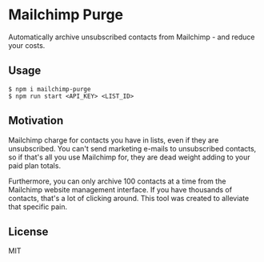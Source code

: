 # Mailchimp Purge
Automatically archive unsubscribed contacts from Mailchimp - and reduce your costs.

## Usage
```Terminal
$ npm i mailchimp-purge
$ npm run start <API_KEY> <LIST_ID>
```

## Motivation
Mailchimp charge for contacts you have in lists, even if they are unsubscribed. You can't send marketing e-mails to unsubscribed contacts, so if that's all you use Mailchimp for, they are dead weight adding to your paid plan totals.

Furthermore, you can only archive 100 contacts at a time from the Mailchimp website management interface. If you have thousands of contacts, that's a lot of clicking around. This tool was created to alleviate that specific pain.

## License
MIT